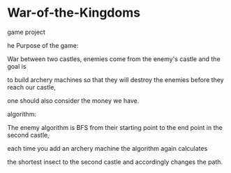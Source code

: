 # War-of-the-Kingdoms
game project

he Purpose of the game:

War between two castles, enemies come from the enemy's castle and the goal is 

to build archery machines so that they will destroy the enemies before they reach our castle,

one should also consider the money we have.


algorithm:

The enemy algorithm is BFS from their starting point to the end point in the second castle,

each time you add an archery machine the algorithm again calculates

the shortest insect to the second castle and accordingly changes the path.
